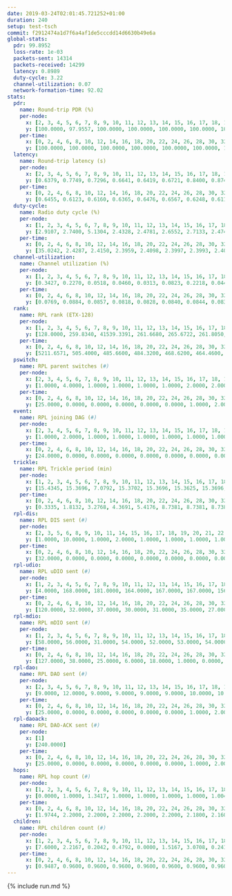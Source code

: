 ```yaml
---
date: 2019-03-24T02:01:45.721252+01:00
duration: 240
setup: test-tsch
commit: f2912474a1d7f6a4af1de5cccdd14d6630b49e6a
global-stats:
  pdr: 99.8952
  loss-rate: 1e-03
  packets-sent: 14314
  packets-received: 14299
  latency: 0.8989
  duty-cycle: 3.22
  channel-utilization: 0.07
  network-formation-time: 92.02
stats:
  pdr:
    name: Round-trip PDR (%)
    per-node:
      x: [2, 3, 4, 5, 6, 7, 8, 9, 10, 11, 12, 13, 14, 15, 16, 17, 18, 19, 20, 21, 22, 23, 24, 25]
      y: [100.0000, 97.9557, 100.0000, 100.0000, 100.0000, 100.0000, 100.0000, 100.0000, 100.0000, 100.0000, 100.0000, 100.0000, 100.0000, 99.8214, 100.0000, 100.0000, 100.0000, 100.0000, 100.0000, 99.8355, 100.0000, 100.0000, 99.8350, 100.0000]
    per-time:
      x: [0, 2, 4, 6, 8, 10, 12, 14, 16, 18, 20, 22, 24, 26, 28, 30, 32, 34, 36, 38, 40, 42, 44, 46, 48, 50, 52, 54, 56, 58, 60, 62, 64, 66, 68, 70, 72, 74, 76, 78, 80, 82, 84, 86, 88, 90, 92, 94, 96, 98, 100, 102, 104, 106, 108, 110, 112, 114, 116, 118, 120, 122, 124, 126, 128, 130, 132, 134, 136, 138, 140, 142, 144, 146, 148, 150, 152, 154, 156, 158, 160, 162, 164, 166, 168, 170, 172, 174, 176, 178, 180, 182, 184, 186, 188, 190, 192, 194, 196, 198, 200, 202, 204, 206, 208, 210, 212, 214, 216, 218, 220, 222, 224, 226, 228, 230, 232, 234, 236, 238, 240]
      y: [100.0000, 100.0000, 100.0000, 100.0000, 100.0000, 100.0000, 100.0000, 100.0000, 100.0000, 100.0000, 100.0000, 100.0000, 100.0000, 100.0000, 100.0000, 100.0000, 100.0000, 100.0000, 100.0000, 100.0000, 100.0000, 100.0000, 100.0000, 100.0000, 100.0000, 100.0000, 100.0000, 100.0000, 100.0000, 100.0000, 100.0000, 100.0000, 100.0000, 100.0000, 100.0000, 100.0000, 100.0000, 100.0000, 100.0000, 98.3193, 100.0000, 100.0000, 100.0000, 100.0000, 100.0000, 100.0000, 100.0000, 100.0000, 100.0000, 100.0000, 100.0000, 100.0000, 100.0000, 100.0000, 100.0000, 100.0000, 100.0000, 100.0000, 100.0000, 100.0000, 100.0000, 100.0000, 100.0000, 99.1667, 100.0000, 100.0000, 100.0000, 100.0000, 100.0000, 100.0000, 100.0000, 100.0000, 100.0000, 100.0000, 100.0000, 100.0000, 100.0000, 100.0000, 100.0000, 100.0000, 100.0000, 100.0000, 100.0000, 100.0000, 100.0000, 96.6942, 96.6667, 96.6667, 100.0000, 100.0000, 100.0000, 100.0000, 100.0000, 100.0000, 100.0000, 100.0000, 100.0000, 100.0000, 100.0000, 100.0000, 100.0000, 100.0000, 100.0000, 100.0000, 100.0000, 100.0000, 100.0000, 100.0000, 100.0000, 100.0000, 100.0000, 100.0000, 100.0000, 100.0000, 100.0000, 100.0000, 100.0000, 100.0000, 100.0000, 100.0000, null]
  latency:
    name: Round-trip latency (s)
    per-node:
      x: [2, 3, 4, 5, 6, 7, 8, 9, 10, 11, 12, 13, 14, 15, 16, 17, 18, 19, 20, 21, 22, 23, 24, 25]
      y: [0.6379, 0.7749, 0.7296, 0.6641, 0.6419, 0.6721, 0.8400, 0.8745, 0.6989, 0.9902, 0.8082, 0.8246, 0.8706, 0.8453, 0.8927, 0.8412, 0.9592, 1.1295, 1.0218, 1.0517, 1.1147, 1.2528, 1.1273, 1.2804]
    per-time:
      x: [0, 2, 4, 6, 8, 10, 12, 14, 16, 18, 20, 22, 24, 26, 28, 30, 32, 34, 36, 38, 40, 42, 44, 46, 48, 50, 52, 54, 56, 58, 60, 62, 64, 66, 68, 70, 72, 74, 76, 78, 80, 82, 84, 86, 88, 90, 92, 94, 96, 98, 100, 102, 104, 106, 108, 110, 112, 114, 116, 118, 120, 122, 124, 126, 128, 130, 132, 134, 136, 138, 140, 142, 144, 146, 148, 150, 152, 154, 156, 158, 160, 162, 164, 166, 168, 170, 172, 174, 176, 178, 180, 182, 184, 186, 188, 190, 192, 194, 196, 198, 200, 202, 204, 206, 208, 210, 212, 214, 216, 218, 220, 222, 224, 226, 228, 230, 232, 234, 236, 238, 240]
      y: [0.6455, 0.6123, 0.6160, 0.6365, 0.6476, 0.6567, 0.6248, 0.6114, 0.6289, 0.6367, 0.5631, 0.5824, 0.6041, 0.5935, 0.6131, 0.6116, 0.6181, 0.6244, 0.5879, 0.6004, 0.5895, 0.5995, 0.5370, 0.5781, 0.6193, 0.5859, 0.5574, 0.6284, 0.6178, 0.5840, 0.5970, 0.5969, 0.5521, 0.5567, 0.5672, 0.5892, 0.6257, 0.6196, 0.5806, 0.5761, 0.4896, 0.5739, 0.5968, 0.5338, 0.5605, 0.5635, 0.6434, 0.6069, 0.5136, 0.5588, 0.5292, 0.5767, 0.6348, 0.6754, 0.6231, 0.5656, 0.5287, 0.5720, 0.6773, 0.6142, 0.6513, 0.6471, 0.6385, 0.6575, 0.8392, 0.8056, 0.6273, 0.6075, 0.6320, 0.6794, 1.0530, 0.9197, 0.9006, 0.6960, 0.6750, 0.6659, 1.2449, 1.3716, 1.1613, 0.9256, 0.9058, 0.7379, 1.2477, 1.4965, 1.4366, 1.2195, 1.0386, 0.9255, 1.2829, 1.5193, 1.4878, 1.5220, 1.3956, 1.2130, 1.3452, 1.5296, 1.4759, 1.4800, 1.5369, 1.4870, 1.4772, 1.4942, 1.4846, 1.5357, 1.5112, 1.4647, 1.4744, 1.4878, 1.4975, 1.5058, 1.4975, 1.4932, 1.5415, 1.5164, 1.4902, 1.4998, 1.4674, 1.5118, 1.4767, 1.4749, null]
  duty-cycle:
    name: Radio duty cycle (%)
    per-node:
      x: [1, 2, 3, 4, 5, 6, 7, 8, 9, 10, 11, 12, 13, 14, 15, 16, 17, 18, 19, 20, 21, 22, 23, 24, 25]
      y: [2.9107, 2.7400, 5.1304, 2.4328, 2.4781, 2.6552, 2.7133, 2.4747, 2.6087, 2.5207, 2.5826, 2.5270, 2.7127, 2.5927, 2.7175, 2.6869, 2.7070, 2.8000, 2.8165, 2.6570, 2.8112, 2.6601, 2.6795, 2.7402, 2.8056]
    per-time:
      x: [0, 2, 4, 6, 8, 10, 12, 14, 16, 18, 20, 22, 24, 26, 28, 30, 32, 34, 36, 38, 40, 42, 44, 46, 48, 50, 52, 54, 56, 58, 60, 62, 64, 66, 68, 70, 72, 74, 76, 78, 80, 82, 84, 86, 88, 90, 92, 94, 96, 98, 100, 102, 104, 106, 108, 110, 112, 114, 116, 118, 120, 122, 124, 126, 128, 130, 132, 134, 136, 138, 140, 142, 144, 146, 148, 150, 152, 154, 156, 158, 160, 162, 164, 166, 168, 170, 172, 174, 176, 178, 180, 182, 184, 186, 188, 190, 192, 194, 196, 198, 200, 202, 204, 206, 208, 210, 212, 214, 216, 218, 220, 222, 224, 226, 228, 230, 232, 234, 236, 238]
      y: [35.0242, 2.4287, 2.4150, 2.3959, 2.4098, 2.3997, 2.3993, 2.4047, 2.3925, 2.3973, 2.3953, 2.3841, 2.3883, 2.3833, 2.3998, 2.4067, 2.3914, 2.3956, 2.3882, 2.3807, 2.3826, 2.3850, 2.3935, 2.3885, 2.3856, 2.3966, 2.3843, 2.3872, 2.4022, 2.3957, 2.3906, 2.4013, 2.3872, 2.3840, 2.3801, 2.3788, 2.3935, 2.4037, 2.3920, 2.3869, 2.3805, 2.3807, 2.3880, 2.3968, 2.3817, 2.3804, 2.3805, 2.3854, 2.3956, 2.3785, 2.3991, 2.3962, 2.3919, 2.3887, 2.3898, 2.3751, 2.3807, 2.3792, 2.3992, 2.3966, 2.3747, 2.3886, 2.3932, 2.3837, 2.3995, 2.3887, 2.3768, 2.3919, 2.3887, 2.3879, 2.3988, 2.3887, 2.3925, 2.3804, 2.4040, 2.3980, 2.3861, 2.3930, 2.3952, 2.3948, 2.3848, 2.3828, 2.4022, 2.3838, 2.7125, 2.3987, 10.6072, 2.3999, 2.4673, 2.4037, 2.4081, 2.4050, 2.4145, 2.3958, 2.3942, 2.4089, 2.3955, 2.3901, 2.3912, 2.4056, 2.3879, 2.3943, 2.3984, 2.3949, 2.4107, 2.3824, 2.3798, 2.3845, 2.3974, 2.3881, 2.3984, 2.3886, 2.3961, 2.3977, 2.3987, 2.3790, 2.3917, 2.3858, 2.3980, 2.3824]
  channel-utilization:
    name: Channel utilization (%)
    per-node:
      x: [1, 2, 3, 4, 5, 6, 7, 8, 9, 10, 11, 12, 13, 14, 15, 16, 17, 18, 19, 20, 21, 22, 23, 24, 25]
      y: [0.3427, 0.2270, 0.0518, 0.0460, 0.0313, 0.0823, 0.2218, 0.0443, 0.0336, 0.0577, 0.0344, 0.0335, 0.1463, 0.0316, 0.1424, 0.0545, 0.0417, 0.0910, 0.0413, 0.0448, 0.0346, 0.0462, 0.0338, 0.0307, 0.0305]
    per-time:
      x: [0, 2, 4, 6, 8, 10, 12, 14, 16, 18, 20, 22, 24, 26, 28, 30, 32, 34, 36, 38, 40, 42, 44, 46, 48, 50, 52, 54, 56, 58, 60, 62, 64, 66, 68, 70, 72, 74, 76, 78, 80, 82, 84, 86, 88, 90, 92, 94, 96, 98, 100, 102, 104, 106, 108, 110, 112, 114, 116, 118, 120, 122, 124, 126, 128, 130, 132, 134, 136, 138, 140, 142, 144, 146, 148, 150, 152, 154, 156, 158, 160, 162, 164, 166, 168, 170, 172, 174, 176, 178, 180, 182, 184, 186, 188, 190, 192, 194, 196, 198, 200, 202, 204, 206, 208, 210, 212, 214, 216, 218, 220, 222, 224, 226, 228, 230, 232, 234, 236, 238]
      y: [0.0769, 0.0884, 0.0857, 0.0818, 0.0828, 0.0840, 0.0844, 0.0830, 0.0787, 0.0825, 0.0813, 0.0775, 0.0794, 0.0770, 0.0834, 0.0847, 0.0789, 0.0814, 0.0797, 0.0763, 0.0762, 0.0773, 0.0809, 0.0759, 0.0766, 0.0808, 0.0770, 0.0770, 0.0856, 0.0844, 0.0776, 0.0833, 0.0761, 0.0755, 0.0741, 0.0780, 0.0802, 0.0856, 0.0792, 0.0770, 0.0761, 0.0706, 0.0787, 0.0788, 0.0746, 0.0759, 0.0727, 0.0776, 0.0801, 0.0738, 0.0763, 0.0786, 0.0778, 0.0752, 0.0765, 0.0737, 0.0718, 0.0740, 0.0791, 0.0786, 0.0710, 0.0781, 0.0796, 0.0762, 0.0792, 0.0788, 0.0730, 0.0780, 0.0773, 0.0770, 0.0805, 0.0783, 0.0800, 0.0801, 0.0785, 0.0801, 0.0756, 0.0783, 0.0800, 0.0803, 0.0759, 0.0746, 0.0834, 0.0803, 0.2379, 0.0583, 0.0243, 0.0329, 0.0915, 0.0789, 0.0815, 0.0829, 0.0853, 0.0804, 0.0781, 0.0841, 0.0790, 0.0786, 0.0790, 0.0852, 0.0773, 0.0783, 0.0799, 0.0786, 0.0847, 0.0742, 0.0742, 0.0758, 0.0816, 0.0776, 0.0795, 0.0762, 0.0794, 0.0806, 0.0818, 0.0735, 0.0779, 0.0755, 0.0826, 0.0729]
  rank:
    name: RPL rank (ETX-128)
    per-node:
      x: [1, 2, 3, 4, 5, 6, 7, 8, 9, 10, 11, 12, 13, 14, 15, 16, 17, 18, 19, 20, 21, 22, 23, 24, 25]
      y: [128.0000, 259.8340, 41539.3391, 261.6680, 265.6722, 261.8050, 265.8174, 341.2107, 420.0909, 322.0000, 411.4481, 401.9469, 399.3169, 463.3566, 427.7066, 719.6942, 712.8807, 787.5103, 535.2397, 839.8943, 577.6240, 830.2955, 680.3618, 658.4008, 667.4408]
    per-time:
      x: [0, 2, 4, 6, 8, 10, 12, 14, 16, 18, 20, 22, 24, 26, 28, 30, 32, 34, 36, 38, 40, 42, 44, 46, 48, 50, 52, 54, 56, 58, 60, 62, 64, 66, 68, 70, 72, 74, 76, 78, 80, 82, 84, 86, 88, 90, 92, 94, 96, 98, 100, 102, 104, 106, 108, 110, 112, 114, 116, 118, 120, 122, 124, 126, 128, 130, 132, 134, 136, 138, 140, 142, 144, 146, 148, 150, 152, 154, 156, 158, 160, 162, 164, 166, 168, 170, 172, 174, 176, 178, 180, 182, 184, 186, 188, 190, 192, 194, 196, 198, 200, 202, 204, 206, 208, 210, 212, 214, 216, 218, 220, 222, 224, 226, 228, 230, 232, 234, 236, 238]
      y: [5211.6571, 505.4000, 485.6600, 484.3200, 468.6200, 464.4600, 458.6667, 469.6538, 459.6000, 462.2941, 454.6000, 452.7000, 454.0980, 447.4902, 441.4800, 440.4510, 432.0200, 429.6200, 428.6200, 427.5600, 428.1400, 428.5600, 434.4400, 433.1200, 431.1800, 424.2549, 423.9800, 420.3137, 425.0588, 419.2000, 420.4800, 423.5800, 422.7647, 423.5600, 423.6200, 425.4118, 424.6078, 443.4906, 429.6200, 424.4906, 424.5400, 426.9216, 419.0392, 422.3725, 411.2800, 409.7000, 410.2800, 415.6481, 411.8800, 408.9800, 408.8200, 406.5200, 406.9804, 410.2353, 410.1569, 402.0000, 400.0600, 401.2800, 405.5800, 409.8600, 410.5200, 415.8600, 410.8627, 410.6800, 415.6923, 409.2800, 405.9200, 409.4000, 417.4400, 415.7600, 413.8400, 413.3400, 413.2941, 410.7170, 408.3200, 408.9400, 408.6600, 410.6000, 413.4200, 417.4400, 416.3846, 411.2600, 414.7059, 412.1000, 412.9600, 6130.7441, 59790.5699, 59758.1885, 23803.8718, 422.8000, 439.6346, 430.0000, 421.6000, 419.8800, 418.1600, 417.7400, 417.4200, 416.0400, 418.1400, 420.5200, 417.1000, 419.4118, 413.9000, 417.2000, 421.6863, 421.1000, 420.1200, 418.3600, 421.9804, 416.3000, 416.3922, 418.8600, 420.0200, 425.2000, 422.5000, 416.7255, 416.1000, 415.7800, 420.6275, 416.8400]
  pswitch:
    name: RPL parent switches (#)
    per-node:
      x: [2, 3, 4, 5, 6, 7, 8, 9, 10, 11, 12, 13, 14, 15, 16, 17, 18, 19, 20, 21, 22, 23, 24, 25]
      y: [1.0000, 4.0000, 1.0000, 1.0000, 1.0000, 1.0000, 2.0000, 2.0000, 2.0000, 1.0000, 5.0000, 3.0000, 4.0000, 2.0000, 2.0000, 3.0000, 3.0000, 3.0000, 6.0000, 3.0000, 7.0000, 7.0000, 3.0000, 6.0000]
    per-time:
      x: [0, 2, 4, 6, 8, 10, 12, 14, 16, 18, 20, 22, 24, 26, 28, 30, 32, 34, 36, 38, 40, 42, 44, 46, 48, 50, 52, 54, 56, 58, 60, 62, 64, 66, 68, 70, 72, 74, 76, 78, 80, 82, 84, 86, 88, 90, 92, 94, 96, 98, 100, 102, 104, 106, 108, 110, 112, 114, 116, 118, 120, 122, 124, 126, 128, 130, 132, 134, 136, 138, 140, 142, 144, 146, 148, 150, 152, 154, 156, 158, 160, 162, 164, 166, 168, 170, 172, 174, 176, 178, 180, 182, 184, 186, 188, 190, 192, 194, 196, 198, 200, 202, 204, 206, 208, 210, 212, 214, 216, 218, 220, 222, 224, 226, 228, 230, 232, 234, 236]
      y: [25.0000, 0.0000, 0.0000, 0.0000, 0.0000, 0.0000, 1.0000, 2.0000, 0.0000, 1.0000, 0.0000, 0.0000, 1.0000, 1.0000, 0.0000, 1.0000, 0.0000, 0.0000, 0.0000, 0.0000, 0.0000, 0.0000, 0.0000, 0.0000, 0.0000, 1.0000, 0.0000, 1.0000, 1.0000, 0.0000, 0.0000, 0.0000, 1.0000, 0.0000, 0.0000, 1.0000, 1.0000, 3.0000, 0.0000, 3.0000, 0.0000, 1.0000, 1.0000, 1.0000, 0.0000, 0.0000, 0.0000, 4.0000, 0.0000, 0.0000, 0.0000, 0.0000, 1.0000, 1.0000, 1.0000, 0.0000, 0.0000, 0.0000, 0.0000, 0.0000, 0.0000, 0.0000, 1.0000, 0.0000, 2.0000, 0.0000, 0.0000, 0.0000, 0.0000, 0.0000, 0.0000, 0.0000, 1.0000, 3.0000, 0.0000, 0.0000, 0.0000, 0.0000, 0.0000, 0.0000, 2.0000, 0.0000, 1.0000, 0.0000, 0.0000, 0.0000, 0.0000, 0.0000, 1.0000, 0.0000, 2.0000, 0.0000, 0.0000, 0.0000, 0.0000, 0.0000, 0.0000, 0.0000, 0.0000, 0.0000, 0.0000, 1.0000, 0.0000, 0.0000, 1.0000, 0.0000, 0.0000, 0.0000, 1.0000, 0.0000, 1.0000, 0.0000, 0.0000, 0.0000, 0.0000, 1.0000, 0.0000, 0.0000, 1.0000]
  event:
    name: RPL joining DAG (#)
    per-node:
      x: [2, 3, 4, 5, 6, 7, 8, 9, 10, 11, 12, 13, 14, 15, 16, 17, 18, 19, 20, 21, 22, 23, 24, 25]
      y: [1.0000, 2.0000, 1.0000, 1.0000, 1.0000, 1.0000, 1.0000, 1.0000, 1.0000, 1.0000, 1.0000, 1.0000, 1.0000, 1.0000, 1.0000, 1.0000, 1.0000, 1.0000, 1.0000, 1.0000, 1.0000, 1.0000, 1.0000, 1.0000]
    per-time:
      x: [0, 2, 4, 6, 8, 10, 12, 14, 16, 18, 20, 22, 24, 26, 28, 30, 32, 34, 36, 38, 40, 42, 44, 46, 48, 50, 52, 54, 56, 58, 60, 62, 64, 66, 68, 70, 72, 74, 76, 78, 80, 82, 84, 86, 88, 90, 92, 94, 96, 98, 100, 102, 104, 106, 108, 110, 112, 114, 116, 118, 120, 122, 124, 126, 128, 130, 132, 134, 136, 138, 140, 142, 144, 146, 148, 150, 152, 154, 156, 158, 160, 162, 164, 166, 168, 170, 172, 174, 176]
      y: [24.0000, 0.0000, 0.0000, 0.0000, 0.0000, 0.0000, 0.0000, 0.0000, 0.0000, 0.0000, 0.0000, 0.0000, 0.0000, 0.0000, 0.0000, 0.0000, 0.0000, 0.0000, 0.0000, 0.0000, 0.0000, 0.0000, 0.0000, 0.0000, 0.0000, 0.0000, 0.0000, 0.0000, 0.0000, 0.0000, 0.0000, 0.0000, 0.0000, 0.0000, 0.0000, 0.0000, 0.0000, 0.0000, 0.0000, 0.0000, 0.0000, 0.0000, 0.0000, 0.0000, 0.0000, 0.0000, 0.0000, 0.0000, 0.0000, 0.0000, 0.0000, 0.0000, 0.0000, 0.0000, 0.0000, 0.0000, 0.0000, 0.0000, 0.0000, 0.0000, 0.0000, 0.0000, 0.0000, 0.0000, 0.0000, 0.0000, 0.0000, 0.0000, 0.0000, 0.0000, 0.0000, 0.0000, 0.0000, 0.0000, 0.0000, 0.0000, 0.0000, 0.0000, 0.0000, 0.0000, 0.0000, 0.0000, 0.0000, 0.0000, 0.0000, 0.0000, 0.0000, 0.0000, 1.0000]
  trickle:
    name: RPL Trickle period (min)
    per-node:
      x: [1, 2, 3, 4, 5, 6, 7, 8, 9, 10, 11, 12, 13, 14, 15, 16, 17, 18, 19, 20, 21, 22, 23, 24, 25]
      y: [15.4345, 15.3696, 7.0792, 15.3702, 15.3696, 15.3625, 15.3696, 15.3924, 15.5160, 15.4133, 15.4810, 15.4046, 15.4330, 15.5307, 15.3535, 15.3583, 15.3625, 15.4344, 15.7738, 16.5244, 16.5434, 16.5283, 16.5597, 16.5806, 16.5559]
    per-time:
      x: [0, 2, 4, 6, 8, 10, 12, 14, 16, 18, 20, 22, 24, 26, 28, 30, 32, 34, 36, 38, 40, 42, 44, 46, 48, 50, 52, 54, 56, 58, 60, 62, 64, 66, 68, 70, 72, 74, 76, 78, 80, 82, 84, 86, 88, 90, 92, 94, 96, 98, 100, 102, 104, 106, 108, 110, 112, 114, 116, 118, 120, 122, 124, 126, 128, 130, 132, 134, 136, 138, 140, 142, 144, 146, 148, 150, 152, 154, 156, 158, 160, 162, 164, 166, 168, 170, 172, 174, 176, 178, 180, 182, 184, 186, 188, 190, 192, 194, 196, 198, 200, 202, 204, 206, 208, 210, 212, 214, 216, 218, 220, 222, 224, 226, 228, 230, 232, 234, 236, 238]
      y: [0.3335, 1.8132, 3.2768, 4.3691, 5.4176, 8.7381, 8.7381, 8.7381, 8.7381, 17.3049, 17.4763, 17.4763, 17.4763, 17.4763, 17.4763, 17.4763, 17.4763, 17.4763, 17.4763, 17.4763, 17.4763, 17.4763, 17.4763, 17.4763, 17.4763, 17.4763, 17.4763, 17.4763, 17.4763, 17.4763, 17.4763, 17.4763, 17.4763, 17.4763, 17.4763, 17.4763, 17.4763, 17.4763, 17.4763, 17.4763, 17.4763, 17.4763, 17.4763, 17.4763, 17.4763, 17.4763, 17.4763, 17.4763, 17.4763, 17.4763, 17.4763, 17.4763, 17.4763, 17.4763, 17.4763, 17.4763, 17.4763, 17.4763, 17.4763, 17.4763, 17.4763, 17.4763, 17.4763, 17.4763, 17.4763, 17.4763, 17.4763, 17.4763, 17.4763, 17.4763, 17.4763, 17.4763, 17.4763, 17.4763, 17.4763, 17.4763, 17.4763, 17.4763, 17.4763, 17.4763, 17.4763, 17.4763, 17.4763, 17.4763, 17.4763, 15.9210, 1.3038, 2.4372, 4.0129, 5.9638, 7.2258, 7.6896, 9.5246, 10.8353, 11.0100, 11.1848, 12.0586, 17.3015, 17.4763, 17.4763, 17.4763, 17.4763, 17.4763, 17.4763, 17.4763, 17.4763, 17.4763, 17.4763, 17.4763, 17.4763, 17.4763, 17.4763, 17.4763, 17.4763, 17.4763, 17.4763, 17.4763, 17.4763, 17.4763, 17.4763]
  rpl-dis:
    name: RPL DIS sent (#)
    per-node:
      x: [2, 3, 5, 6, 8, 9, 10, 11, 14, 15, 16, 17, 18, 19, 20, 21, 22, 23, 24, 25]
      y: [1.0000, 10.0000, 1.0000, 2.0000, 1.0000, 1.0000, 1.0000, 1.0000, 2.0000, 1.0000, 1.0000, 2.0000, 3.0000, 3.0000, 1.0000, 2.0000, 1.0000, 2.0000, 3.0000, 2.0000]
    per-time:
      x: [0, 2, 4, 6, 8, 10, 12, 14, 16, 18, 20, 22, 24, 26, 28, 30, 32, 34, 36, 38, 40, 42, 44, 46, 48, 50, 52, 54, 56, 58, 60, 62, 64, 66, 68, 70, 72, 74, 76, 78, 80, 82, 84, 86, 88, 90, 92, 94, 96, 98, 100, 102, 104, 106, 108, 110, 112, 114, 116, 118, 120, 122, 124, 126, 128, 130, 132, 134, 136, 138, 140, 142, 144, 146, 148, 150, 152, 154, 156, 158, 160, 162, 164, 166, 168, 170, 172, 174, 176]
      y: [32.0000, 0.0000, 0.0000, 0.0000, 0.0000, 0.0000, 0.0000, 0.0000, 0.0000, 0.0000, 0.0000, 0.0000, 0.0000, 0.0000, 0.0000, 0.0000, 0.0000, 0.0000, 0.0000, 0.0000, 0.0000, 0.0000, 0.0000, 0.0000, 0.0000, 0.0000, 0.0000, 0.0000, 0.0000, 0.0000, 0.0000, 0.0000, 0.0000, 0.0000, 0.0000, 0.0000, 0.0000, 0.0000, 0.0000, 0.0000, 0.0000, 0.0000, 0.0000, 0.0000, 0.0000, 0.0000, 0.0000, 0.0000, 0.0000, 0.0000, 0.0000, 0.0000, 0.0000, 0.0000, 0.0000, 0.0000, 0.0000, 0.0000, 0.0000, 0.0000, 0.0000, 0.0000, 0.0000, 0.0000, 0.0000, 0.0000, 0.0000, 0.0000, 0.0000, 0.0000, 0.0000, 0.0000, 0.0000, 0.0000, 0.0000, 0.0000, 0.0000, 0.0000, 0.0000, 0.0000, 0.0000, 0.0000, 0.0000, 0.0000, 0.0000, 2.0000, 3.0000, 3.0000, 1.0000]
  rpl-udio:
    name: RPL uDIO sent (#)
    per-node:
      x: [1, 2, 3, 4, 5, 6, 7, 8, 9, 10, 11, 12, 13, 14, 15, 16, 17, 18, 19, 20, 21, 22, 23, 24, 25]
      y: [4.0000, 168.0000, 181.0000, 164.0000, 167.0000, 167.0000, 156.0000, 166.0000, 165.0000, 165.0000, 172.0000, 166.0000, 162.0000, 175.0000, 166.0000, 171.0000, 163.0000, 166.0000, 176.0000, 164.0000, 166.0000, 165.0000, 170.0000, 168.0000, 170.0000]
    per-time:
      x: [0, 2, 4, 6, 8, 10, 12, 14, 16, 18, 20, 22, 24, 26, 28, 30, 32, 34, 36, 38, 40, 42, 44, 46, 48, 50, 52, 54, 56, 58, 60, 62, 64, 66, 68, 70, 72, 74, 76, 78, 80, 82, 84, 86, 88, 90, 92, 94, 96, 98, 100, 102, 104, 106, 108, 110, 112, 114, 116, 118, 120, 122, 124, 126, 128, 130, 132, 134, 136, 138, 140, 142, 144, 146, 148, 150, 152, 154, 156, 158, 160, 162, 164, 166, 168, 170, 172, 174, 176, 178, 180, 182, 184, 186, 188, 190, 192, 194, 196, 198, 200, 202, 204, 206, 208, 210, 212, 214, 216, 218, 220, 222, 224, 226, 228, 230, 232, 234, 236, 238, 240]
      y: [120.0000, 32.0000, 37.0000, 30.0000, 31.0000, 35.0000, 27.0000, 38.0000, 36.0000, 35.0000, 31.0000, 32.0000, 32.0000, 27.0000, 34.0000, 37.0000, 31.0000, 31.0000, 35.0000, 26.0000, 36.0000, 31.0000, 32.0000, 29.0000, 39.0000, 32.0000, 28.0000, 34.0000, 33.0000, 34.0000, 32.0000, 31.0000, 34.0000, 33.0000, 31.0000, 30.0000, 33.0000, 36.0000, 38.0000, 33.0000, 29.0000, 31.0000, 33.0000, 30.0000, 36.0000, 32.0000, 30.0000, 36.0000, 31.0000, 38.0000, 36.0000, 30.0000, 33.0000, 30.0000, 33.0000, 37.0000, 30.0000, 35.0000, 39.0000, 31.0000, 32.0000, 32.0000, 33.0000, 32.0000, 31.0000, 30.0000, 37.0000, 30.0000, 36.0000, 30.0000, 29.0000, 35.0000, 33.0000, 33.0000, 26.0000, 35.0000, 31.0000, 32.0000, 30.0000, 38.0000, 26.0000, 35.0000, 33.0000, 31.0000, 31.0000, 54.0000, 30.0000, 33.0000, 34.0000, 32.0000, 33.0000, 30.0000, 34.0000, 33.0000, 31.0000, 29.0000, 31.0000, 33.0000, 34.0000, 30.0000, 37.0000, 32.0000, 34.0000, 26.0000, 38.0000, 32.0000, 32.0000, 34.0000, 36.0000, 35.0000, 31.0000, 29.0000, 35.0000, 31.0000, 39.0000, 30.0000, 33.0000, 33.0000, 33.0000, 31.0000, 4.0000]
  rpl-mdio:
    name: RPL mDIO sent (#)
    per-node:
      x: [1, 2, 3, 4, 5, 6, 7, 8, 9, 10, 11, 12, 13, 14, 15, 16, 17, 18, 19, 20, 21, 22, 23, 24, 25]
      y: [58.0000, 56.0000, 31.0000, 54.0000, 52.0000, 53.0000, 54.0000, 33.0000, 40.0000, 46.0000, 42.0000, 54.0000, 50.0000, 35.0000, 54.0000, 45.0000, 52.0000, 43.0000, 28.0000, 23.0000, 21.0000, 22.0000, 21.0000, 20.0000, 20.0000]
    per-time:
      x: [0, 2, 4, 6, 8, 10, 12, 14, 16, 18, 20, 22, 24, 26, 28, 30, 32, 34, 36, 38, 40, 42, 44, 46, 48, 50, 52, 54, 56, 58, 60, 62, 64, 66, 68, 70, 72, 74, 76, 78, 80, 82, 84, 86, 88, 90, 92, 94, 96, 98, 100, 102, 104, 106, 108, 110, 112, 114, 116, 118, 120, 122, 124, 126, 128, 130, 132, 134, 136, 138, 140, 142, 144, 146, 148, 150, 152, 154, 156, 158, 160, 162, 164, 166, 168, 170, 172, 174, 176, 178, 180, 182, 184, 186, 188, 190, 192, 194, 196, 198, 200, 202, 204, 206, 208, 210, 212, 214, 216, 218, 220, 222, 224, 226, 228, 230, 232, 234, 236, 238, 240]
      y: [127.0000, 38.0000, 25.0000, 6.0000, 18.0000, 1.0000, 0.0000, 15.0000, 8.0000, 2.0000, 0.0000, 0.0000, 0.0000, 1.0000, 5.0000, 7.0000, 8.0000, 4.0000, 0.0000, 0.0000, 0.0000, 0.0000, 4.0000, 7.0000, 6.0000, 6.0000, 2.0000, 0.0000, 0.0000, 0.0000, 0.0000, 8.0000, 7.0000, 4.0000, 5.0000, 1.0000, 0.0000, 0.0000, 0.0000, 1.0000, 2.0000, 9.0000, 5.0000, 7.0000, 1.0000, 0.0000, 0.0000, 0.0000, 2.0000, 3.0000, 11.0000, 6.0000, 3.0000, 0.0000, 0.0000, 0.0000, 0.0000, 3.0000, 10.0000, 6.0000, 2.0000, 4.0000, 0.0000, 0.0000, 0.0000, 0.0000, 6.0000, 8.0000, 6.0000, 2.0000, 3.0000, 0.0000, 0.0000, 0.0000, 3.0000, 8.0000, 2.0000, 7.0000, 4.0000, 1.0000, 0.0000, 0.0000, 0.0000, 3.0000, 6.0000, 21.0000, 137.0000, 177.0000, 87.0000, 20.0000, 13.0000, 9.0000, 9.0000, 3.0000, 4.0000, 12.0000, 5.0000, 1.0000, 0.0000, 0.0000, 1.0000, 5.0000, 5.0000, 4.0000, 7.0000, 3.0000, 0.0000, 0.0000, 0.0000, 2.0000, 7.0000, 4.0000, 6.0000, 4.0000, 2.0000, 0.0000, 0.0000, 0.0000, 1.0000, 8.0000, 1.0000]
  rpl-dao:
    name: RPL DAO sent (#)
    per-node:
      x: [2, 3, 4, 5, 6, 7, 8, 9, 10, 11, 12, 13, 14, 15, 16, 17, 18, 19, 20, 21, 22, 23, 24, 25]
      y: [9.0000, 12.0000, 9.0000, 9.0000, 9.0000, 9.0000, 10.0000, 10.0000, 9.0000, 9.0000, 11.0000, 10.0000, 11.0000, 9.0000, 9.0000, 10.0000, 9.0000, 11.0000, 11.0000, 10.0000, 13.0000, 12.0000, 10.0000, 11.0000]
    per-time:
      x: [0, 2, 4, 6, 8, 10, 12, 14, 16, 18, 20, 22, 24, 26, 28, 30, 32, 34, 36, 38, 40, 42, 44, 46, 48, 50, 52, 54, 56, 58, 60, 62, 64, 66, 68, 70, 72, 74, 76, 78, 80, 82, 84, 86, 88, 90, 92, 94, 96, 98, 100, 102, 104, 106, 108, 110, 112, 114, 116, 118, 120, 122, 124, 126, 128, 130, 132, 134, 136, 138, 140, 142, 144, 146, 148, 150, 152, 154, 156, 158, 160, 162, 164, 166, 168, 170, 172, 174, 176, 178, 180, 182, 184, 186, 188, 190, 192, 194, 196, 198, 200, 202, 204, 206, 208, 210, 212, 214, 216, 218, 220, 222, 224, 226, 228, 230, 232, 234, 236, 238]
      y: [25.0000, 0.0000, 0.0000, 0.0000, 0.0000, 0.0000, 1.0000, 2.0000, 0.0000, 1.0000, 0.0000, 0.0000, 1.0000, 1.0000, 16.0000, 3.0000, 0.0000, 0.0000, 0.0000, 0.0000, 1.0000, 2.0000, 0.0000, 1.0000, 0.0000, 1.0000, 0.0000, 3.0000, 12.0000, 5.0000, 0.0000, 0.0000, 1.0000, 0.0000, 0.0000, 3.0000, 1.0000, 3.0000, 1.0000, 4.0000, 0.0000, 3.0000, 8.0000, 4.0000, 0.0000, 0.0000, 1.0000, 6.0000, 0.0000, 1.0000, 1.0000, 0.0000, 2.0000, 2.0000, 3.0000, 3.0000, 2.0000, 7.0000, 0.0000, 0.0000, 0.0000, 2.0000, 2.0000, 1.0000, 4.0000, 0.0000, 1.0000, 2.0000, 1.0000, 2.0000, 2.0000, 6.0000, 3.0000, 3.0000, 0.0000, 1.0000, 2.0000, 1.0000, 1.0000, 1.0000, 3.0000, 1.0000, 3.0000, 1.0000, 1.0000, 6.0000, 2.0000, 2.0000, 1.0000, 0.0000, 5.0000, 0.0000, 2.0000, 1.0000, 3.0000, 1.0000, 0.0000, 1.0000, 2.0000, 5.0000, 2.0000, 2.0000, 2.0000, 0.0000, 4.0000, 1.0000, 1.0000, 2.0000, 3.0000, 1.0000, 2.0000, 1.0000, 0.0000, 4.0000, 3.0000, 2.0000, 1.0000, 0.0000, 3.0000, 2.0000]
  rpl-daoack:
    name: RPL DAO-ACK sent (#)
    per-node:
      x: [1]
      y: [240.0000]
    per-time:
      x: [0, 2, 4, 6, 8, 10, 12, 14, 16, 18, 20, 22, 24, 26, 28, 30, 32, 34, 36, 38, 40, 42, 44, 46, 48, 50, 52, 54, 56, 58, 60, 62, 64, 66, 68, 70, 72, 74, 76, 78, 80, 82, 84, 86, 88, 90, 92, 94, 96, 98, 100, 102, 104, 106, 108, 110, 112, 114, 116, 118, 120, 122, 124, 126, 128, 130, 132, 134, 136, 138, 140, 142, 144, 146, 148, 150, 152, 154, 156, 158, 160, 162, 164, 166, 168, 170, 172, 174, 176, 178, 180, 182, 184, 186, 188, 190, 192, 194, 196, 198, 200, 202, 204, 206, 208, 210, 212, 214, 216, 218, 220, 222, 224, 226, 228, 230, 232, 234, 236, 238]
      y: [25.0000, 0.0000, 0.0000, 0.0000, 0.0000, 0.0000, 1.0000, 2.0000, 0.0000, 1.0000, 0.0000, 0.0000, 1.0000, 1.0000, 17.0000, 2.0000, 0.0000, 0.0000, 0.0000, 0.0000, 1.0000, 2.0000, 0.0000, 1.0000, 0.0000, 1.0000, 0.0000, 3.0000, 12.0000, 5.0000, 0.0000, 0.0000, 1.0000, 0.0000, 0.0000, 3.0000, 1.0000, 3.0000, 1.0000, 4.0000, 0.0000, 3.0000, 8.0000, 4.0000, 0.0000, 0.0000, 1.0000, 4.0000, 0.0000, 1.0000, 1.0000, 0.0000, 2.0000, 2.0000, 3.0000, 3.0000, 3.0000, 6.0000, 0.0000, 0.0000, 0.0000, 2.0000, 2.0000, 1.0000, 4.0000, 0.0000, 1.0000, 2.0000, 1.0000, 2.0000, 2.0000, 6.0000, 3.0000, 3.0000, 0.0000, 1.0000, 2.0000, 1.0000, 1.0000, 1.0000, 3.0000, 1.0000, 3.0000, 1.0000, 1.0000, 6.0000, 2.0000, 2.0000, 1.0000, 0.0000, 5.0000, 0.0000, 2.0000, 1.0000, 3.0000, 1.0000, 0.0000, 1.0000, 2.0000, 5.0000, 2.0000, 2.0000, 2.0000, 0.0000, 4.0000, 1.0000, 1.0000, 2.0000, 3.0000, 1.0000, 2.0000, 1.0000, 0.0000, 4.0000, 3.0000, 2.0000, 1.0000, 0.0000, 3.0000, 2.0000]
  hops:
    name: RPL hop count (#)
    per-node:
      x: [1, 2, 3, 4, 5, 6, 7, 8, 9, 10, 11, 12, 13, 14, 15, 16, 17, 18, 19, 20, 21, 22, 23, 24, 25]
      y: [0.0000, 1.0000, 1.3417, 1.0000, 1.0000, 1.0000, 1.0000, 1.0042, 2.0000, 1.0542, 2.0000, 2.0000, 2.0000, 2.1083, 2.0000, 2.1046, 2.0000, 2.7950, 3.0000, 3.0000, 3.0000, 3.0000, 3.9247, 3.7950, 3.8117]
    per-time:
      x: [0, 2, 4, 6, 8, 10, 12, 14, 16, 18, 20, 22, 24, 26, 28, 30, 32, 34, 36, 38, 40, 42, 44, 46, 48, 50, 52, 54, 56, 58, 60, 62, 64, 66, 68, 70, 72, 74, 76, 78, 80, 82, 84, 86, 88, 90, 92, 94, 96, 98, 100, 102, 104, 106, 108, 110, 112, 114, 116, 118, 120, 122, 124, 126, 128, 130, 132, 134, 136, 138, 140, 142, 144, 146, 148, 150, 152, 154, 156, 158, 160, 162, 164, 166, 168, 170, 172, 174, 176, 178, 180, 182, 184, 186, 188, 190, 192, 194, 196, 198, 200, 202, 204, 206, 208, 210, 212, 214, 216, 218, 220, 222, 224, 226, 228, 230, 232, 234, 236, 238]
      y: [1.9744, 2.2000, 2.2000, 2.2000, 2.2000, 2.2000, 2.1800, 2.1600, 2.1600, 2.1600, 2.1600, 2.1600, 2.1600, 2.0800, 2.0800, 2.0800, 2.0800, 2.0800, 2.0800, 2.0800, 2.0800, 2.0800, 2.0800, 2.0800, 2.0800, 2.0400, 2.0400, 2.0400, 2.0400, 2.0400, 2.0400, 2.0400, 2.0400, 2.0400, 2.0400, 2.0400, 2.0400, 2.0400, 2.0400, 2.0000, 1.9600, 1.9400, 1.9200, 1.9200, 1.9200, 1.9200, 1.9200, 1.9200, 1.9200, 1.9200, 1.9200, 1.9200, 1.9200, 1.9200, 1.9200, 1.8800, 1.8800, 1.8800, 1.8800, 1.8800, 1.8800, 1.8800, 1.8800, 1.8800, 2.0400, 2.0400, 2.0400, 2.0400, 2.0400, 2.0400, 2.0400, 2.0400, 2.0400, 2.0400, 2.0400, 2.0400, 2.0400, 2.0400, 2.0400, 2.0400, 2.0400, 2.0400, 2.0400, 2.0400, 2.0400, 2.0400, 2.0400, 2.0400, 2.0600, 2.0800, 2.0800, 2.0800, 2.0800, 2.0800, 2.0800, 2.0800, 2.0800, 2.0800, 2.0800, 2.0800, 2.0800, 2.0800, 2.0800, 2.0800, 2.0600, 2.0400, 2.0400, 2.0400, 2.0400, 2.0400, 2.0400, 2.0400, 2.0400, 2.0400, 2.0400, 2.0400, 2.0400, 2.0400, 2.0400, 2.0400]
  children:
    name: RPL children count (#)
    per-node:
      x: [1, 2, 3, 4, 5, 6, 7, 8, 9, 10, 11, 12, 13, 14, 15, 16, 17, 18, 19, 20, 21, 22, 23, 24, 25]
      y: [7.6000, 2.2167, 0.2042, 0.4792, 0.0000, 1.5167, 3.0708, 0.2417, 0.0000, 0.6500, 0.0000, 0.0000, 1.8667, 0.0000, 2.6500, 0.3849, 0.0879, 1.8075, 0.2845, 0.3975, 0.0544, 0.4561, 0.0000, 0.0000, 0.0000]
    per-time:
      x: [0, 2, 4, 6, 8, 10, 12, 14, 16, 18, 20, 22, 24, 26, 28, 30, 32, 34, 36, 38, 40, 42, 44, 46, 48, 50, 52, 54, 56, 58, 60, 62, 64, 66, 68, 70, 72, 74, 76, 78, 80, 82, 84, 86, 88, 90, 92, 94, 96, 98, 100, 102, 104, 106, 108, 110, 112, 114, 116, 118, 120, 122, 124, 126, 128, 130, 132, 134, 136, 138, 140, 142, 144, 146, 148, 150, 152, 154, 156, 158, 160, 162, 164, 166, 168, 170, 172, 174, 176, 178, 180, 182, 184, 186, 188, 190, 192, 194, 196, 198, 200, 202, 204, 206, 208, 210, 212, 214, 216, 218, 220, 222, 224, 226, 228, 230, 232, 234, 236, 238]
      y: [0.9487, 0.9600, 0.9600, 0.9600, 0.9600, 0.9600, 0.9600, 0.9600, 0.9600, 0.9600, 0.9600, 0.9600, 0.9600, 0.9600, 0.9600, 0.9600, 0.9600, 0.9600, 0.9600, 0.9600, 0.9600, 0.9600, 0.9600, 0.9600, 0.9600, 0.9600, 0.9600, 0.9600, 0.9600, 0.9600, 0.9600, 0.9600, 0.9600, 0.9600, 0.9600, 0.9600, 0.9600, 0.9600, 0.9600, 0.9600, 0.9600, 0.9600, 0.9600, 0.9600, 0.9600, 0.9600, 0.9600, 0.9600, 0.9600, 0.9600, 0.9600, 0.9600, 0.9600, 0.9600, 0.9600, 0.9600, 0.9600, 0.9600, 0.9600, 0.9600, 0.9600, 0.9600, 0.9600, 0.9600, 0.9600, 0.9600, 0.9600, 0.9600, 0.9600, 0.9600, 0.9600, 0.9600, 0.9600, 0.9600, 0.9600, 0.9600, 0.9600, 0.9600, 0.9600, 0.9600, 0.9600, 0.9600, 0.9600, 0.9600, 0.9600, 0.9600, 0.9600, 0.9600, 0.9600, 0.9600, 0.9600, 0.9600, 0.9600, 0.9600, 0.9600, 0.9600, 0.9600, 0.9600, 0.9600, 0.9600, 0.9600, 0.9600, 0.9600, 0.9600, 0.9600, 0.9600, 0.9600, 0.9600, 0.9600, 0.9600, 0.9600, 0.9600, 0.9600, 0.9600, 0.9600, 0.9600, 0.9600, 0.9600, 0.9600, 0.9600]
---
```


{% include run.md %}
